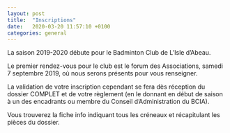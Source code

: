 ```yaml
---
layout: post
title:  "Inscriptions"
date:   2020-03-20 11:57:10 +0100
categories: general
---
```

La saison 2019-2020 débute pour le Badminton Club de L’Isle d’Abeau.

<!--more-->
Le premier rendez-vous pour le club est le forum des Associations, samedi 7 septembre 2019, où nous serons présents pour vous renseigner.

La validation de votre inscription cependant se fera dès réception du dossier COMPLET et de votre règlement (en le donnant en début de saison à un des encadrants ou membre du Conseil d’Administration du BCIA).

Vous trouverez la fiche info indiquant tous les créneaux et récapitulant les pièces du dossier.

